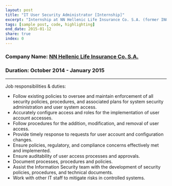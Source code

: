 ```yaml
---
layout: post
title: "IT User Security Administrator [Internship]"
excerpt: "Internship at NN Hellenic Life Insurance Co. S.A. (former ING Greek Life Insurance Company S.A.)"
tags: [sample post, code, highlighting]
end_date: 2015-01-12
share: true
index: 0
---
```


### Company Name: [NN Hellenic Life Insurance Co. S.A.](https://www.nnhellas.gr/en/)

### Duration: October 2014 - January 2015

---

Job responsibilities & duties:

* Follow existing policies to oversee and maintain enforcement of all security policies, procedures, and associated plans for system security administration and user system access.
* Accurately configure access and roles for the implementation of user account accesses.
* Follow procedures for the addition, modification, and removal of user access.
* Provide timely response to requests for user account and configuration changes.
* Ensure policies, regulatory, and compliance concerns effectively met and implemented.
* Ensure auditability of user access processes and approvals.
* Document processes, procedures and policies.
* Assist the Information Security team with the development of security policies, procedures, and technical documents.
* Work with other IT staff to mitigate risks in controlled systems.